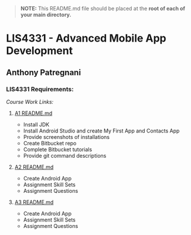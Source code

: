 > **NOTE:** This README.md file should be placed at the **root of each of your main directory.**

# LIS4331 - Advanced Mobile App Development

## Anthony Patregnani

### LIS4331 Requirements:

*Course Work Links:*

1. [A1 README.md](a1/README.md "My A1 README.md file")
    - Install JDK
    - Install Android Studio and create My First App and Contacts App
    - Provide screenshots of installations
    - Create Bitbucket repo
    - Complete Bitbucket tutorials 
    - Provide git command descriptions

2. [A2 README.md](a2/README.md "My A2 README.md file")
    - Create Android App
    - Assignment Skill Sets
    - Assignment Questions
3. [A3 README.md](a3/README.md "My A3 README.md file")
    - Create Android App
    - Assignment Skill Sets
    - Assignment Questions
